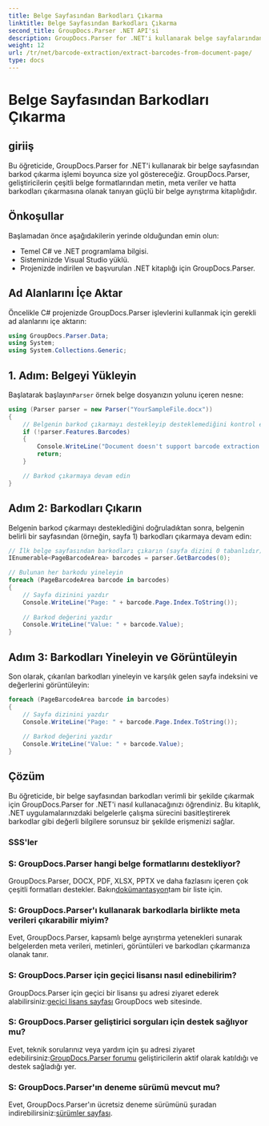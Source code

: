 ```yaml
---
title: Belge Sayfasından Barkodları Çıkarma
linktitle: Belge Sayfasından Barkodları Çıkarma
second_title: GroupDocs.Parser .NET API'si
description: GroupDocs.Parser for .NET'i kullanarak belge sayfalarından barkodları nasıl çıkaracağınızı öğrenin. Bu eğitimde barkod çıkarma için adım adım rehberlik sağlanmaktadır.
weight: 12
url: /tr/net/barcode-extraction/extract-barcodes-from-document-page/
type: docs
---
```

# Belge Sayfasından Barkodları Çıkarma

## giriiş
Bu öğreticide, GroupDocs.Parser for .NET'i kullanarak bir belge sayfasından barkod çıkarma işlemi boyunca size yol göstereceğiz. GroupDocs.Parser, geliştiricilerin çeşitli belge formatlarından metin, meta veriler ve hatta barkodları çıkarmasına olanak tanıyan güçlü bir belge ayrıştırma kitaplığıdır.
## Önkoşullar

Başlamadan önce aşağıdakilerin yerinde olduğundan emin olun:
- Temel C# ve .NET programlama bilgisi.
- Sisteminizde Visual Studio yüklü.
- Projenizde indirilen ve başvurulan .NET kitaplığı için GroupDocs.Parser.
## Ad Alanlarını İçe Aktar
Öncelikle C# projenizde GroupDocs.Parser işlevlerini kullanmak için gerekli ad alanlarını içe aktarın:

```csharp
using GroupDocs.Parser.Data;
using System;
using System.Collections.Generic;
```
## 1. Adım: Belgeyi Yükleyin

 Başlatarak başlayın`Parser` örnek belge dosyanızın yolunu içeren nesne:

```csharp
using (Parser parser = new Parser("YourSampleFile.docx"))
{
    // Belgenin barkod çıkarmayı destekleyip desteklemediğini kontrol edin
    if (!parser.Features.Barcodes)
    {
        Console.WriteLine("Document doesn't support barcode extraction.");
        return;
    }

    // Barkod çıkarmaya devam edin
}
```
## Adım 2: Barkodları Çıkarın

Belgenin barkod çıkarmayı desteklediğini doğruladıktan sonra, belgenin belirli bir sayfasından (örneğin, sayfa 1) barkodları çıkarmaya devam edin:

```csharp
// İlk belge sayfasından barkodları çıkarın (sayfa dizini 0 tabanlıdır)
IEnumerable<PageBarcodeArea> barcodes = parser.GetBarcodes(0);

// Bulunan her barkodu yineleyin
foreach (PageBarcodeArea barcode in barcodes)
{
    // Sayfa dizinini yazdır
    Console.WriteLine("Page: " + barcode.Page.Index.ToString());
    
    // Barkod değerini yazdır
    Console.WriteLine("Value: " + barcode.Value);
}
```
## Adım 3: Barkodları Yineleyin ve Görüntüleyin

Son olarak, çıkarılan barkodları yineleyin ve karşılık gelen sayfa indeksini ve değerlerini görüntüleyin:

```csharp
foreach (PageBarcodeArea barcode in barcodes)
{
    // Sayfa dizinini yazdır
    Console.WriteLine("Page: " + barcode.Page.Index.ToString());
    
    // Barkod değerini yazdır
    Console.WriteLine("Value: " + barcode.Value);
}
```
## Çözüm

Bu öğreticide, bir belge sayfasından barkodları verimli bir şekilde çıkarmak için GroupDocs.Parser for .NET'i nasıl kullanacağınızı öğrendiniz. Bu kitaplık, .NET uygulamalarınızdaki belgelerle çalışma sürecini basitleştirerek barkodlar gibi değerli bilgilere sorunsuz bir şekilde erişmenizi sağlar.

### SSS'ler

### S: GroupDocs.Parser hangi belge formatlarını destekliyor?
 GroupDocs.Parser, DOCX, PDF, XLSX, PPTX ve daha fazlasını içeren çok çeşitli formatları destekler. Bakın[dokümantasyon](https://tutorials.groupdocs.com/parser/net/)tam bir liste için.

### S: GroupDocs.Parser'ı kullanarak barkodlarla birlikte meta verileri çıkarabilir miyim?
Evet, GroupDocs.Parser, kapsamlı belge ayrıştırma yetenekleri sunarak belgelerden meta verileri, metinleri, görüntüleri ve barkodları çıkarmanıza olanak tanır.

### S: GroupDocs.Parser için geçici lisansı nasıl edinebilirim?
 GroupDocs.Parser için geçici bir lisansı şu adresi ziyaret ederek alabilirsiniz:[geçici lisans sayfası](https://purchase.groupdocs.com/temporary-license/) GroupDocs web sitesinde.

### S: GroupDocs.Parser geliştirici sorguları için destek sağlıyor mu?
 Evet, teknik sorularınız veya yardım için şu adresi ziyaret edebilirsiniz:[GroupDocs.Parser forumu](https://forum.groupdocs.com/c/parser/17) geliştiricilerin aktif olarak katıldığı ve destek sağladığı yer.

### S: GroupDocs.Parser'ın deneme sürümü mevcut mu?
 Evet, GroupDocs.Parser'ın ücretsiz deneme sürümünü şuradan indirebilirsiniz:[sürümler sayfası](https://releases.groupdocs.com/).